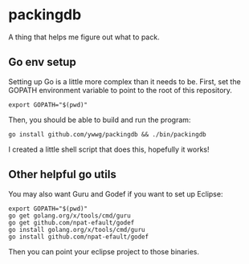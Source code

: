 # packingdb

A thing that helps me figure out what to pack.

## Go env setup

Setting up Go is a little more complex than it needs to be.  First, set the GOPATH environment
variable to point to the root of this repository.

```shell
export GOPATH="$(pwd)"
```

Then, you should be able to build and run the program:

```shell
go install github.com/ywwg/packingdb && ./bin/packingdb
```

I created a little shell script that does this, hopefully it works!

## Other helpful go utils

You may also want Guru and Godef if you want to set up Eclipse:

```shell
export GOPATH="$(pwd)"
go get golang.org/x/tools/cmd/guru
go get github.com/npat-efault/godef
go install golang.org/x/tools/cmd/guru
go install github.com/npat-efault/godef
```

Then you can point your eclipse project to those binaries.
